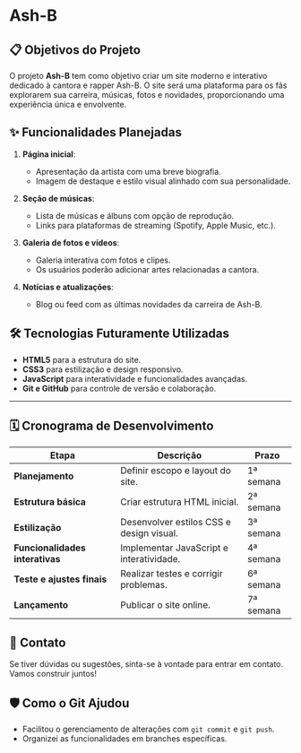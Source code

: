 # Ash-B

## 📋 Objetivos do Projeto
O projeto **Ash-B** tem como objetivo criar um site moderno e interativo dedicado à cantora e rapper Ash-B. O site será uma plataforma para os fãs explorarem sua carreira, músicas, fotos e novidades, proporcionando uma experiência única e envolvente.

## ✨ Funcionalidades Planejadas
1. **Página inicial**:
   - Apresentação da artista com uma breve biografia.
   - Imagem de destaque e estilo visual alinhado com sua personalidade.

2. **Seção de músicas**:
   - Lista de músicas e álbuns com opção de reprodução.
   - Links para plataformas de streaming (Spotify, Apple Music, etc.).

3. **Galeria de fotos e vídeos**:
   - Galeria interativa com fotos e clipes.
   - Os usuários poderão adicionar artes relacionadas a cantora.

4. **Notícias e atualizações**:
   - Blog ou feed com as últimas novidades da carreira de Ash-B.





## 🛠️ Tecnologias Futuramente Utilizadas
- **HTML5** para a estrutura do site.
- **CSS3** para estilização e design responsivo.
- **JavaScript** para interatividade e funcionalidades avançadas.
- **Git e GitHub** para controle de versão e colaboração.

---

## 🗓️ Cronograma de Desenvolvimento
| Etapa                          | Descrição                                    | Prazo           |
|--------------------------------|----------------------------------------------|-----------------|
| **Planejamento**               | Definir escopo e layout do site.             | 1ª semana       |
| **Estrutura básica**           | Criar estrutura HTML inicial.               | 2ª semana       |
| **Estilização**                | Desenvolver estilos CSS e design visual.     | 3ª semana       |
| **Funcionalidades interativas**| Implementar JavaScript e interatividade.    | 4ª semana       |
| **Teste e ajustes finais**     | Realizar testes e corrigir problemas.        | 6ª semana       |
| **Lançamento**                 | Publicar o site online.                      | 7ª semana       |


## 📧 Contato
Se tiver dúvidas ou sugestões, sinta-se à vontade para entrar em contato. Vamos construir juntos!

## 🛡️ Como o Git Ajudou
- Facilitou o gerenciamento de alterações com `git commit` e `git push`.
- Organizei as funcionalidades em branches específicas.



